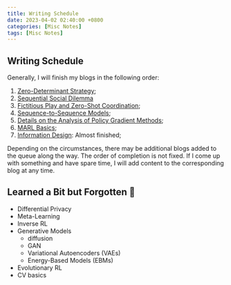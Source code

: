 ```yaml
---
title: Writing Schedule
date: 2023-04-02 02:40:00 +0800
categories: [Misc Notes]
tags: [Misc Notes]
---
```


## Writing Schedule

Generally, I will finish my blogs in the following order: 
1. [Zero-Determinant Strategy]({{site.baseurl}}/posts/Zero-Determinant);
2. [Sequential Social Dilemma]({{site.baseurl}}/posts/SSD)
3. [Fictitious Play and Zero-Shot Coordination]({{site.baseurl}}/posts/Fictitious-Self-Play-Zero-Shot-Coordination/);
4. [Sequence-to-Sequence Models]({{site.baseurl}}/posts/Seq2Seq);
5. [Details on the Analysis of Policy Gradient Methods]({{site.baseurl}}/posts/Policy-Gradient-Details/);
6. [MARL Basics]({{site.baseurl}}/posts/MARL-Basics/);
7. [Information Design]({{site.baseurl}}/posts/Information-Design/): Almost finished;

Depending on the circumstances, there may be additional blogs added to the queue along the way. 
The order of completion is not fixed.
If I come up with something and have spare time, I will add content to the corresponding blog at any time.

## Learned a Bit but Forgotten 🥹
- Differential Privacy
- Meta-Learning
- Inverse RL
- Generative Models
  - diffusion
  - GAN
  - Variational Autoencoders (VAEs)
  - Energy-Based Models (EBMs)
- Evolutionary RL
- CV basics